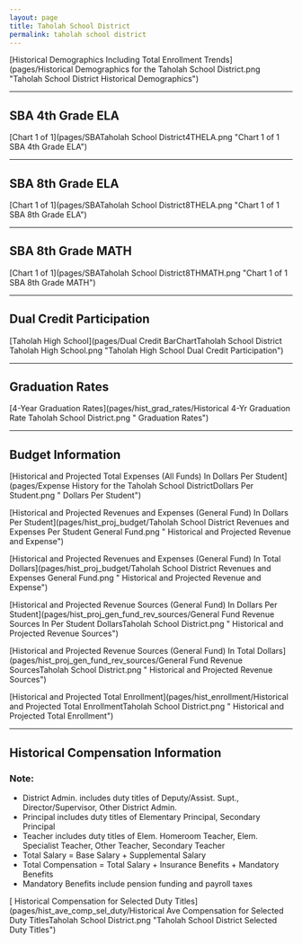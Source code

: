 ```yaml
---
layout: page
title: Taholah School District
permalink: taholah school district
---
```



[Historical Demographics Including Total Enrollment Trends](pages/Historical Demographics for the Taholah School District.png "Taholah School District Historical Demographics")

___

## SBA 4th Grade ELA

[Chart 1 of 1](pages/SBATaholah School District4THELA.png "Chart 1 of 1 SBA 4th Grade ELA")


___

## SBA 8th Grade ELA

[Chart 1 of 1](pages/SBATaholah School District8THELA.png "Chart 1 of 1 SBA 8th Grade ELA")


___

## SBA 8th Grade MATH

[Chart 1 of 1](pages/SBATaholah School District8THMATH.png "Chart 1 of 1 SBA 8th Grade MATH")


___

## Dual Credit Participation

[Taholah High School](pages/Dual Credit BarChartTaholah School District Taholah High School.png "Taholah High School Dual Credit Participation")


___

## Graduation Rates

[4-Year Graduation Rates](pages/hist_grad_rates/Historical 4-Yr Graduation Rate Taholah School District.png " Graduation Rates")


___

## Budget Information

[Historical and Projected Total Expenses (All Funds) In Dollars Per Student](pages/Expense History for the Taholah School DistrictDollars Per Student.png " Dollars Per Student")

[Historical and Projected Revenues and Expenses (General Fund) In Dollars Per Student](pages/hist_proj_budget/Taholah School District Revenues and Expenses Per Student General Fund.png " Historical and Projected Revenue and Expense")

[Historical and Projected Revenues and Expenses (General Fund) In Total Dollars](pages/hist_proj_budget/Taholah School District Revenues and Expenses General Fund.png " Historical and Projected Revenue and Expense")

[Historical and Projected Revenue Sources (General Fund) In Dollars Per Student](pages/hist_proj_gen_fund_rev_sources/General Fund Revenue Sources In Per Student DollarsTaholah School District.png " Historical and Projected Revenue Sources")

[Historical and Projected Revenue Sources (General Fund) In Total Dollars](pages/hist_proj_gen_fund_rev_sources/General Fund Revenue SourcesTaholah School District.png " Historical and Projected Revenue Sources")

[Historical and Projected Total Enrollment](pages/hist_enrollment/Historical and Projected Total EnrollmentTaholah School District.png " Historical and Projected Total Enrollment")


___

## Historical Compensation Information
### Note:
- District Admin. includes duty titles of Deputy/Assist. Supt., Director/Supervisor, Other District Admin.
- Principal includes duty titles of Elementary Principal, Secondary Principal
- Teacher includes duty titles of Elem. Homeroom Teacher, Elem. Specialist Teacher, Other Teacher, Secondary Teacher
- Total Salary = Base Salary + Supplemental Salary
- Total Compensation = Total Salary + Insurance Benefits + Mandatory Benefits
- Mandatory Benefits include pension funding and payroll taxes

[ Historical Compensation for Selected Duty Titles](pages/hist_ave_comp_sel_duty/Historical Ave Compensation for Selected Duty TitlesTaholah School District.png "Taholah School District Selected Duty Titles")

